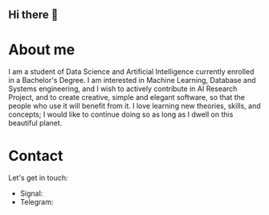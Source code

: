 ## Hi there 👋

<!--
**shreyasc60/shreyasc60** is a ✨ _special_ ✨ repository because its `README.md` (this file) appears on your GitHub profile.

Here are some ideas to get you started:

- 🔭 I’m currently working on ...
- 🌱 I’m currently learning ...
- 👯 I’m looking to collaborate on ...
- 🤔 I’m looking for help with ...
- 💬 Ask me about ...
- 📫 How to reach me: ...
- 😄 Pronouns: ...
- ⚡ Fun fact: ...
-->
# About me
I am a student of Data Science and Artificial Intelligence currently enrolled in a Bachelor's Degree. I am interested in Machine Learning, Database and Systems engineering, and I 
wish to actively contribute in AI Research Project, and to create creative, simple and elegant software, so that the people who use it will benefit from it. I love learning new theories,
skills, and concepts; I would like to continue doing so as long as I dwell on this beautiful planet. 

# Contact
Let's get in touch: 
- Signal:
- Telegram: 
